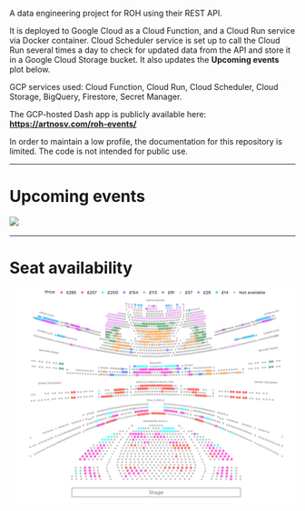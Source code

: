 A data engineering project for ROH using their REST API.

It is deployed to Google Cloud as a Cloud Function, and a Cloud Run service via Docker container. Cloud Scheduler service is set up to call the Cloud Run several times a day to check for updated data from the API and store it in a Google Cloud Storage bucket. It also updates the **Upcoming events** plot below.

GCP services used: Cloud Function, Cloud Run, Cloud Scheduler, Cloud Storage, BigQuery, Firestore, Secret Manager.

The GCP-hosted Dash app is publicly available here: **https://artnosv.com/roh-events/**

In order to maintain a low profile, the documentation for this repository is limited. The code is not intended for public use.

---

# Upcoming events
<picture>
<source media="(prefers-color-scheme: dark)" srcset="https://storage.googleapis.com/vitaminb16-public/output/images/ROH_events_dark.png?">
<source media="(prefers-color-scheme: light)" srcset="https://storage.googleapis.com/vitaminb16-public/output/images/ROH_events.png?">
<img src="https://storage.googleapis.com/vitaminb16-public/output/images/ROH_events.png?" width="1000"/>
</picture>

---

# Seat availability
<!-- <img src="output/ROH_hall.png" width="1000"/> -->
<picture>
<source media="(prefers-color-scheme: dark)" srcset="output/images/ROH_hall_dark.png">
<source media="(prefers-color-scheme: light)" srcset="output/images/ROH_hall.png">
<img src="output/images/ROH_hall.png" width="1000"/>
</picture>


<!-- 
TODO:
- [x] Add Firestore utils class to `cloud` module
- [x] Move titles_colour.json from Storage into Firestore
- [x] Store events data in Firestore during infrequent scheduled updates => read during frequent updates
- [ ] Convert plotly.express to plotly.graph_objects in `graphics.py` for better control over the plot
- [ ] Set up a dev GCP environment for testing new features before deploying to website
- [ ] Set up Terraform deployment for GCP
 -->
